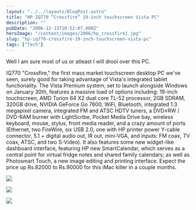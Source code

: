 ```yaml
---
layout: "../../layouts/BlogPost.astro"
title: "HP IQ770 “Crossfire” 19-inch touchscreen Vista PC"
description: ""
pubDate: "2006-12-13T10:52:07.000Z"
heroImage: "/content/images/2006/hp_crossfire1.jpg"
slug: "hp-iq770-crossfire-19-inch-touchscreen-vista-pc"
tags: ["Tech"]
---
```


Well I am sure most of us or atleast I will drool over this PC.

IQ770 "Crossfire," the first mass market touchscreen desktop PC we've seen, surely good for taking advantage of Vista's integrated tablet functionality. The Vista Premium system, set to launch alongside Windows on January 30th, features a massive load of options including: 19-inch touchscreen, AMD Turion 64 X2 dual core TL-52 processor, 2GB SDRAM, 320GB drive, NVIDIA GeForce Go 7600, WiFi, Bluetooth, integrated 1.3 megapixel camera, integrated FM and ATSC HDTV tuners, a DVD±RW / DVD-RAM burner with LightScribe, Pocket Media Drive bay, wireless keyboard, mouse, stylus, front media reader, and a crazy amount of ports (Ethernet, two FireWire, six USB 2.0, one with HP printer power Y-cable connector, 5.1 + digital audio out, IR out, mini-VGA, and inputs: FM coax, TV coax, ATSC, and two S-Video). It also features some new widget-like dashboard interface, featuring HP new SmartCalendar, which serves as a central point for virtual fridge notes and shared family calendars; as well as Photosmart Touch, a new image editing and printing interface. Expect the price up Rs.82000 to Rs.90000 for this iMac killer in a couple months.

![](/content/images/2006/hp_crossfire3.jpg)

![](/content/images/2006/hp_crossfire2.jpg)

![](/content/images/2006/hp_crossfire4.jpg)
